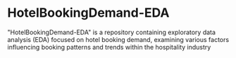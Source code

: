 # HotelBookingDemand-EDA
"HotelBookingDemand-EDA" is a repository containing exploratory data analysis (EDA) focused on hotel booking demand, examining various factors influencing booking patterns and trends within the hospitality industry
